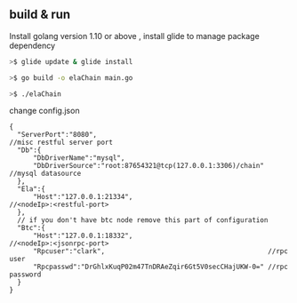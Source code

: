 
## build & run

Install golang version 1.10 or above , install glide to manage package dependency
```bash
>$ glide update & glide install 

>$ go build -o elaChain main.go

>$ ./elaChain

```

change config.json
```
{
  "ServerPort":"8080",                                           //misc restful server port  
  "Db":{
      "DbDriverName":"mysql",
      "DbDriverSource":"root:87654321@tcp(127.0.0.1:3306)/chain" //mysql datasource
  },
  "Ela":{
      "Host":"127.0.0.1:21334",                                  //<nodeIp>:<restful-port>
  },
  // if you don't have btc node remove this part of configuration
  "Btc":{
      "Host":"127.0.0.1:18332",                                  //<nodeIp>:<jsonrpc-port>
      "Rpcuser":"clark",                                         //rpc user
      "Rpcpasswd":"DrGhlxKuqP02m47TnDRAeZqir6Gt5V0secCHajUKW-0=" //rpc password
  }
}
```